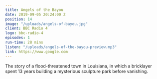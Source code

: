 ```yaml
---
title: Angels of the Bayou
date: 2019-09-05 20:24:00 Z
position: 14
image: "/uploads/angels-of-bayou.jpg"
client: BBC Radio 4
logo: bbc-radio-4
episodes: 1
run-time: 28 mins
listen: "/uploads/angels-of-the-bayou-preview.mp3"
link: https://www.google.com
---
```


The story of a flood-threatened town in Louisiana, in which a bricklayer spent 13 years building a mysterious sculpture park before vanishing.